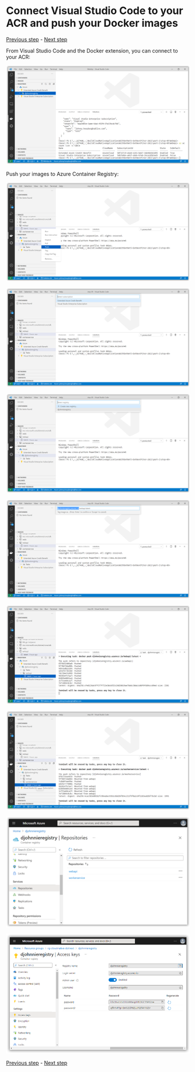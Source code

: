 # Connect Visual Studio Code to your ACR and push your Docker images

[Previous step](step-12.md) - [Next step](step-14.md)

From Visual Studio Code and the Docker extension, you can connect to your ACR:

![dotnet new](images/sshot-56.png)

Push your images to Azure Container Registry:

![dotnet new](images/sshot-57.png)

![dotnet new](images/sshot-58.png)

![dotnet new](images/sshot-59.png)

![dotnet new](images/sshot-60.png)

![dotnet new](images/sshot-61.png)

![dotnet new](images/sshot-62.png)

![dotnet new](images/sshot-63.png)

![dotnet new](images/sshot-64.png)

[Previous step](step-12.md) - [Next step](step-14.md)